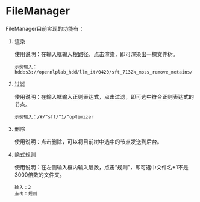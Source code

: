 # FileManager
FileManager目前实现的功能有：
1. 渲染
   
   使用说明：在输入框输入根路径，点击渲染，即可渲染出一棵文件树。
   ```
   示例输入：hdd:s3://opennlplab_hdd/llm_it/0420/sft_7132k_moss_remove_metains/
   ```
2. 过滤
   
   
   使用说明：在输入框输入正则表达式，点击过滤，即可选中符合正则表达式的节点。
   ```
   示例输入：/#/^sft/^1/^optimizer
   ```

3. 删除

    使用说明：点击删除，可以将目前树中选中的节点发送到后台。

4. 隐式规则
   
   使用说明：在左侧输入框内输入层数，点击“规则”，即可选中文件名+1不是3000倍数的文件夹。
   
   ```
   输入：2
   点击：规则
   ```
   